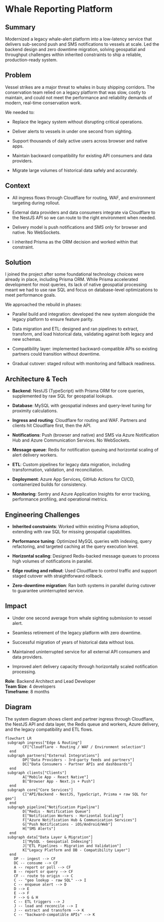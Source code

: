 # **Whale Reporting Platform**

## **Summary**

Modernized a legacy whale-alert platform into a low-latency service that delivers sub-second push and SMS notifications to vessels at scale. Led the backend design and zero downtime migration, solving geospatial and throughput challenges within inherited constraints to ship a reliable, production-ready system.

## **Problem**

Vessel strikes are a major threat to whales in busy shipping corridors. The conservation team relied on a legacy platform that was slow, costly to maintain, and could not meet the performance and reliability demands of modern, real-time conservation work.

We needed to:

* Replace the legacy system without disrupting critical operations.

* Deliver alerts to vessels in under one second from sighting.

* Support thousands of daily active users across browser and native apps.

* Maintain backward compatibility for existing API consumers and data providers.

* Migrate large volumes of historical data safely and accurately.

## **Context**

* All ingress flows through Cloudflare for routing, WAF, and environment targeting during rollout.

* External data providers and data consumers integrate via Cloudflare to the NestJS API so we can route to the right environment when needed.

* Delivery model is push notifications and SMS only for browser and native. No WebSockets.

* I inherited Prisma as the ORM decision and worked within that constraint.

## **Solution**

I joined the project after some foundational technology choices were already in place, including Prisma ORM. While Prisma accelerated development for most queries, its lack of native geospatial processing meant we had to use raw SQL and focus on database-level optimizations to meet performance goals.

We approached the rebuild in phases:

* Parallel build and integration: developed the new system alongside the legacy platform to ensure feature parity.

* Data migration and ETL: designed and ran pipelines to extract, transform, and load historical data, validating against both legacy and new schemas.

* Compatibility layer: implemented backward-compatible APIs so existing partners could transition without downtime.

* Gradual cutover: staged rollout with monitoring and fallback readiness.

## **Architecture & Tech**

* **Backend**: NestJS (TypeScript) with Prisma ORM for core queries, supplemented by raw SQL for geospatial lookups.

* **Database**: MySQL with geospatial indexes and query-level tuning for proximity calculations.

* **Ingress and routing**: Cloudflare for routing and WAF. Partners and clients hit Cloudflare first, then the API.

* **Notifications**: Push (browser and native) and SMS via Azure Notification Hub and Azure Communication Services. No WebSockets.

* **Message queue**: Redis for notification queuing and horizontal scaling of alert delivery workers.

* **ETL**: Custom pipelines for legacy data migration, including transformation, validation, and reconciliation.

* **Deployment**: Azure App Services, GitHub Actions for CI/CD, containerized builds for consistency.

* **Monitoring**: Sentry and Azure Application Insights for error tracking, performance profiling, and operational metrics.

## **Engineering Challenges**

* **Inherited constraints**: Worked within existing Prisma adoption, extending with raw SQL for missing geospatial capabilities.

* **Performance tuning**: Optimized MySQL queries with indexing, query refactoring, and targeted caching at the query execution level.

* **Horizontal scaling**: Designed Redis-backed message queues to process high volumes of notifications in parallel.

* **Edge routing and rollout**: Used Cloudflare to control traffic and support staged cutover with straightforward rollback.

* **Zero-downtime migration**: Ran both systems in parallel during cutover to guarantee uninterrupted service.

## **Impact**

* Under one second average from whale sighting submission to vessel alert.

* Seamless retirement of the legacy platform with zero downtime.

* Successful migration of years of historical data without loss.

* Maintained uninterrupted service for all external API consumers and data providers.

* Improved alert delivery capacity through horizontally scaled notification processing.

**Role**: Backend Architect and Lead Developer  
 **Team Size**: 4 developers  
 **Timeframe**: 8 months

## **Diagram**

The system diagram shows client and partner ingress through Cloudflare, the NestJS API and data layer, the Redis queue and workers, Azure delivery, and the legacy compatibility and ETL flows.

```mermaid
flowchart LR
 subgraph ingress["Edge & Routing"]
        CF["Cloudflare - Routing / WAF / Environment selection"]
  end
 subgraph partners["External Integrations"]
        DP["Data Providers - 3rd-party feeds and partners"]
        DC["Data Consumers - Partner APIs and dashboards"]
  end
 subgraph clients["Clients"]
        A["Mobile App - React Native"]
        B["Browser App - Next.js + Push"]
  end
 subgraph core["Core Services"]
        C["API/Backend - NestJS, TypeScript, Prisma + raw SQL for geo"]
  end
 subgraph pipeline["Notification Pipeline"]
        D["Redis - Notification Queue"]
        E["Notification Workers - Horizontal Scaling"]
        F["Azure Notification Hub & Communication Services"]
        G["Push Notifications - iOS/Android/Web"]
        H["SMS Alerts"]
  end
 subgraph data["Data Layer & Migration"]
        I["MySQL - Geospatial Indexing"]
        J["ETL Pipelines - Migration and Validation"]
        K["Legacy Platform and DB - Compatibility Layer"]
  end
    DP -- ingest --> CF
    DC -- consume --> CF
    A -- report or poll --> CF
    B -- report or query --> CF
    CF -- route to origin --> C
    C -- "geo lookup - raw SQL" --> I
    C -- enqueue alert --> D
    D --> E
    E --> F
    F --> G & H
    C -- ETL triggers --> J
    J -- load and reconcile --> I
    J -- extract and transform --> K
    C -- "backward-compatible APIs" --> K

```
